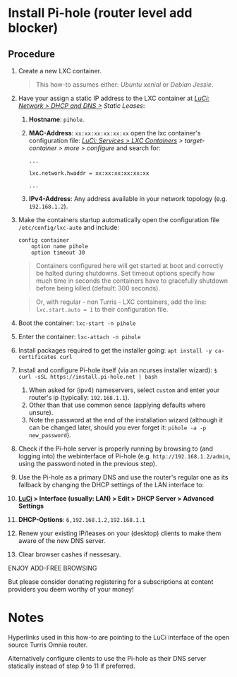 # Install Pi-hole (router level add blocker)

## Procedure

1. Create a new LXC container.

    > This how-to assumes either: _Ubuntu xenial_ or _Debian Jessie_.

2. Have your assign a static IP address to the LXC container at *[LuCi: Network > DHCP and DNS >][1] Static Leases*:

    1. **Hostname**: `pihole`.
    2. **MAC-Address**: `xx:xx:xx:xx:xx:xx` open the lxc container's configuration file: *[LuCi: Services > LXC Containers][2] > target-container > more > configure* and search for:

        ```
        ...

        lxc.network.hwaddr = xx:xx:xx:xx:xx:xx

        ...
        ```

    3. **IPv4-Address**: Any address available in your network topology (e.g. `192.168.1.2`).

3. Make the containers startup automatically open the configuration file `/etc/config/lxc-auto` and include:

    ```shell
    config container
        option name pihole
        option timeout 30
    ```

    >Containers configured here will get started at boot and correctly be halted during shutdowns. Set timeout options specify how much time in seconds the containers have to gracefully shutdown before being killed (default: 300 seconds).

    > Or, with regular - non Turris - LXC containers, add the line: `lxc.start.auto = 1` to their configuration file.

4. Boot the container: `lxc-start -n pihole`

5. Enter the container: `lxc-attach -n pihole`

6. Install packages required to get the installer going: `apt install -y ca-certificates curl`

7. Install and configure Pi-hole itself (via an ncurses installer wizard): `$ curl -sSL https://install.pi-hole.net | bash`

    1. When asked for (ipv4) nameservers, select `custom` and enter your router's ip (typically: `192.168.1.1`).
    2. Other than that use common sence (applying defaults where unsure).
    3. Note the password at the end of the installation wizard (although it can be changed later, should you ever forget it: `pihole -a -p new_password`).

8. Check if the Pi-hole server is properly running by browsing to (and logging into) the webinterface of Pi-hole (e.g. `http://192.168.1.2/admin`, using the password noted in the previous step).

9. Use the Pi-hole as a primary DNS and use the router's regular one as its fallback by changing the DHCP settings of the LAN interface to:

  1. **[LuCi][3] > Interface (usually: LAN) > Edit > DHCP Server > Advanced Settings**
  2. **DHCP-Options**: `6,192.168.1.2,192.168.1.1`

10. Renew your existing IP/leases on your (desktop) clients to make them aware of the new DNS server.
11. Clear browser cashes if nessesary.

ENJOY ADD-FREE BROWSING

But please consider donating registering for a subscriptions at content providers you deem worthy of your money!


# Notes

Hyperlinks used in this how-to are pointing to the LuCi interface of the open source Turris Omnia router.

Alternatively configure clients to use the Pi-hole as their DNS server statically instead of step 9 to 11 if preferred.


<!-- REFERENCES -->

[1]:http://192.168.1.1/cgi-bin/luci/admin/network/dhcp
[2]:http://192.168.1.1/cgi-bin/luci/admin/services/lxc
[3]:http://192.168.1.1/cgi-bin/luci/admin/network/network
